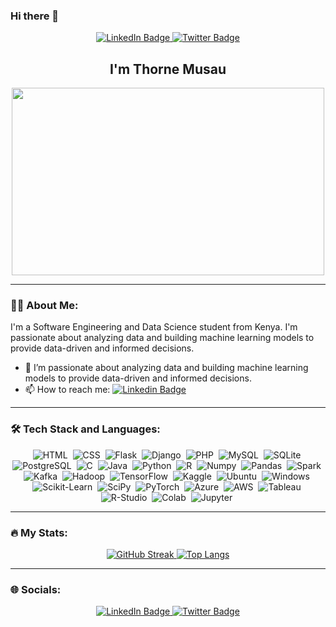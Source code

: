 ### Hi there 👋

<div id="badges" align="center">
  <a href="https://www.linkedin.com/in/thorne-musau/" target="_blank">
    <img src="https://img.shields.io/badge/LinkedIn-blue?style=for-the-badge&logo=linkedin&logoColor=white" alt="LinkedIn Badge"/>
  </a>
  <a href="https://twitter.com/mvs4v" target="_blank">
    <img src="https://img.shields.io/badge/Twitter-blue?style=for-the-badge&logo=twitter&logoColor=white" alt="Twitter Badge"/>
  </a>
</div>
<img src="https://komarev.com/ghpvc/?username=Thorne-Musau&style=flat-square&color=blue" alt=""/>

<h2 align="center">
  I'm Thorne Musau
</h2>
<div align="center">
  <img src="https://media.giphy.com/media/dWesBcTLavkZuG35MI/giphy.gif" width="500" height="300"/>
</div>

---

### 👨‍💻 About Me:

I'm a Software Engineering and Data Science student from Kenya. I'm passionate about analyzing data and building machine learning models to provide data-driven and informed decisions.

- 🔭 I’m passionate about analyzing data and building machine learning models to provide data-driven and informed decisions.
- 📫 How to reach me: [![Linkedin Badge](https://img.shields.io/badge/-ThorneMusau-blue?style=flat&logo=Linkedin&logoColor=white)](https://www.linkedin.com/in/thorne-musau-9b2361232/)

---

### 🛠️ Tech Stack and Languages:

<div align="center">
  <img src="https://img.shields.io/badge/HTML5-E34F26?style=for-the-badge&logo=html5&logoColor=white" title="HTML5" alt="HTML" />&nbsp;
  <img src="https://img.shields.io/badge/css3-%231572B6.svg?style=for-the-badge&logo=css3&logoColor=white" title="CSS3" alt="CSS" />&nbsp;
  <img src="https://img.shields.io/badge/Flask-000000?style=for-the-badge&logo=flask&logoColor=white" title="Flask" alt="Flask" />&nbsp;
  <img src="https://img.shields.io/badge/Django-092E20?style=for-the-badge&logo=django&logoColor=white" title="Django" alt="Django" />&nbsp;
  <img src="https://img.shields.io/badge/PHP-777BB4?style=for-the-badge&logo=php&logoColor=white" title="PHP" alt="PHP" />&nbsp;
  <img src="https://img.shields.io/badge/MySQL-00000F?style=for-the-badge&logo=mysql&logoColor=white" title="MySQL" alt="MySQL" />&nbsp;
  <img src="https://img.shields.io/badge/SQLite-07405E?style=for-the-badge&logo=sqlite&logoColor=white" title="SQLite" alt="SQLite" />&nbsp;
  <img src="https://img.shields.io/badge/PostgreSQL-316192?style=for-the-badge&logo=postgresql&logoColor=white" title="PostgreSQL" alt="PostgreSQL" "/>&nbsp;
  <img src="https://img.shields.io/badge/C-00599C?style=for-the-badge&logo=c&logoColor=white" title="C" alt="C" />&nbsp;
  <img src="https://img.shields.io/badge/Java-ED8B00?style=for-the-badge&logo=openjdk&logoColor=white" title="Java" alt="Java" />&nbsp;
  <img src="https://img.shields.io/badge/Python-14354C?style=for-the-badge&logo=python&logoColor=white" title="Python" alt="Python" />&nbsp;
  <img src="https://img.shields.io/badge/R-276DC3?style=for-the-badge&logo=r&logoColor=white" title="R" alt="R" />&nbsp;
  <img src="https://img.shields.io/badge/numpy-%23013243.svg?style=for-the-badge&logo=numpy&logoColor=white" title="Numpy" alt="Numpy" />&nbsp;
  <img src="https://img.shields.io/badge/pandas-%23150458.svg?style=for-the-badge&logo=pandas&logoColor=white" title="Pandas" alt="Pandas" />&nbsp;
  <img src="https://img.shields.io/badge/Apache%20Spark-FDEE21?style=flat-square&logo=apachespark&logoColor=black" title="Spark" alt="Spark" />&nbsp;
  <img src="https://img.shields.io/badge/Apache%20Kafka-000?style=for-the-badge&logo=apachekafka" title="Kafka" alt="Kafka" />&nbsp;
  <img src="https://img.shields.io/badge/Apache%20Hadoop-66CCFF?style=for-the-badge&logo=apachehadoop&logoColor=black" title="Hadoop" alt="Hadoop" />&nbsp;
  <img src="https://img.shields.io/badge/TensorFlow-FF6F00?style=for-the-badge&logo=tensorflow&logoColor=white" title="TensorFlow" alt="TensorFlow" />&nbsp;
  <img src="https://img.shields.io/badge/Kaggle-20BEFF?style=for-the-badge&logo=Kaggle&logoColor=white" title="Kaggle" alt="Kaggle" />&nbsp;
  <img src="https://img.shields.io/badge/Linux-FCC624?style=for-the-badge&logo=linux&logoColor=black" title="Ubuntu" alt="Ubuntu" />&nbsp;
  <img src="https://img.shields.io/badge/Windows-0078D6?style=for-the-badge&logo=windows&logoColor=white" title="Windows" alt="Windows" />&nbsp;
  <img src="https://img.shields.io/badge/scikit--learn-%23F7931E.svg?style=for-the-badge&logo=scikit-learn&logoColor=white" title="Scikit-Learn" alt="Scikit-Learn" />&nbsp;
  <img src="https://img.shields.io/badge/SciPy-%230C55A5.svg?style=for-the-badge&logo=scipy&logoColor=%white" title="SciPy" alt="SciPy" />&nbsp;
  <img src="https://img.shields.io/badge/PyTorch-%23EE4C2C.svg?style=for-the-badge&logo=PyTorch&logoColor=white" title="PyTorch" alt="PyTorch" />&nbsp;
  <img src="https://img.shields.io/badge/Microsoft_Azure-0089D6?style=for-the-badge&logo=microsoft-azure&logoColor=white" title="Azure" alt="Azure" />&nbsp;
  <img src="https://img.shields.io/badge/Amazon_AWS-232F3E?style=for-the-badge&logo=amazon-aws&logoColor=white" title="AWS" alt="AWS" />&nbsp;
  <img src="https://img.shields.io/badge/Tableau-E97627?style=for-the-badge&logo=Tableau&logoColor=white" title="Tableau" alt="Tableau" />&nbsp;
  <img src="https://img.shields.io/badge/RStudio-75AADB?style=for-the-badge&logo=RStudio&logoColor=white" title="R-Studio" alt="R-Studio" />&nbsp;
  <img src="https://img.shields.io/badge/Colab-F9AB00?style=for-the-badge&logo=googlecolab&color=525252" title="Colab" alt="Colab" />&nbsp;
  <img src="https://img.shields.io/badge/jupyter-%23FA0F00.svg?style=for-the-badge&logo=jupyter&logoColor=white" title="Jupyter" alt="Jupyter" />&nbsp;
</div>

---

### 🔥 My Stats:

<div align="center">
  <a href="https://git.io/streak-stats">
    <img src="https://streak-stats.demolab.com/?user=Thorne-Musau" alt="GitHub Streak"/>
  </a>
  <a href="https://github.com/anuraghazra/github-readme-stats">
    <img src="https://github-readme-stats.vercel.app/api/top-langs/?username=Thorne-Musau&layout=compact&theme=vision-friendly-dark" alt="Top Langs"/>
  </a>
</div>

---

### 🌐 Socials:

<div align="center">
  <a href="https://www.linkedin.com/in/thorne-musau/" target="_blank">
    <img src="https://img.shields.io/badge/LinkedIn-blue?style=for-the-badge&logo=linkedin&logoColor=white" alt="LinkedIn Badge"/>
  </a>
  <a href="https://twitter.com/mvs4v" target="_blank">
    <img src="https://img.shields.io/badge/Twitter-blue?style=for-the-badge&logo=twitter&logoColor=white" alt="Twitter Badge"/>
  </a>
</div>
